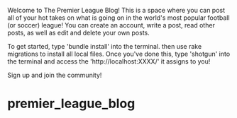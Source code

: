 Welcome to The Premier League Blog! This is a space where you can post all of your hot takes on what is going on in the world's most popular football (or soccer) league! You can create an account, write a post, read other posts, as well as edit and delete your own posts.

To get started, type 'bundle install' into the terminal. then use rake migrations to install all local files. Once you've done this, type 'shotgun' into the terminal and access the 'http://localhost:XXXX/' it assigns to you!

Sign up and join the community!

# premier_league_blog

